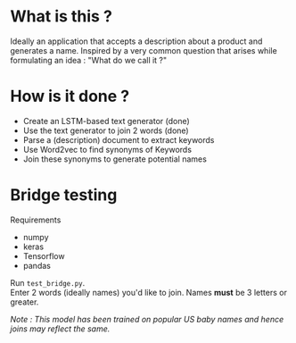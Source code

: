 # What is this ?
Ideally an application that accepts a description about a product and generates a name.
Inspired by a very common question that arises while formulating an idea :  "What do we call it ?"

# How is it done ?
- Create an LSTM-based text generator (done)
- Use the text generator to join 2 words (done)
- Parse a (description) document to extract keywords
- Use Word2vec to find synonyms of Keywords
- Join these synonyms to generate potential names


# Bridge testing
Requirements

- numpy
- keras
- Tensorflow
- pandas

Run `test_bridge.py`.<br>
Enter 2 words (ideally names) you'd like to join.
Names **must** be 3 letters or greater.

*Note : This model has been trained on popular US baby names and hence joins may reflect the same.*
